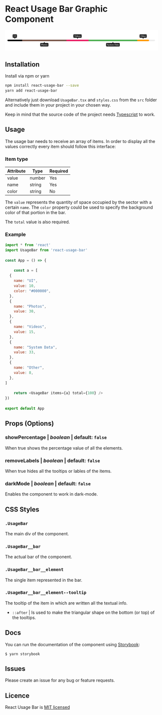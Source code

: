 # React Usage Bar Graphic Component

![React Usage Bar](example.png)

## Installation

Install via npm or yarn

```sh
npm install react-usage-bar --save
yarn add react-usage-bar
```

Alternatively just download `UsageBar.tsx` and `styles.css` from the `src` folder and include them in your project in your chosen way.

Keep in mind that the source code of the project needs [Typescript](https://www.typescriptlang.org/) to work.

## Usage

The usage bar needs to receive an array of items. In order to display all the values correctly every item should follow this interface:

### Item type

| Attribute | Type   | Required |
| --------- | ------ | -------- |
| value     | number | Yes      |
| name      | string | Yes      |
| color     | string | No       |

The `value` represents the quantity of space occupied by the sector with a certain `name`. The `color` property could be used to specify the background color of that portion in the bar.

The `total` value is also required.

### Example

```javascript
import * from 'react'
import UsageBar from 'react-usage-bar'

const App = () => {

    const a = [
  {
    name: "UI",
    value: 10,
    color: "#000000",
  },
  {
    name: "Photos",
    value: 30,
  },
  {
    name: "Videos",
    value: 15,
  },
  {
    name: "System Data",
    value: 33,
  },
  {
    name: "Other",
    value: 8,
  },
]

    return <UsageBar items={a} total={100} />
})

export default App
```

## Props (Options)

### **showPercentage** | _boolean_ | default: `false`

When true shows the percentage value of all the elements.

### **removeLabels** | _boolean_ | default: `false`

When true hides all the tooltips or lables of the items.

### **darkMode** | _boolean_ | default: `false`

Enables the component to work in dark-mode.

## CSS Styles

### `.UsageBar`

The main div of the component.

### `.UsageBar__bar`

The actual bar of the component.

### `.UsageBar__bar__element`

The single item represented in the bar.

### `.UsageBar__bar__element--tooltip`

The tooltip of the item in which are written all the textual info.

- `::after` | Is used to make the triangular shape on the bottom (or top) of the tooltips.

## Docs

You can run the documentation of the component using [Storybook](https://storybook.js.org/):

```
$ yarn storybook
```

## Issues

Please create an issue for any bug or feature requests.

## Licence

React Usage Bar is [MIT licensed](https://github.com/ChrisUser/react-usage-bar/blob/master/LICENSE)
